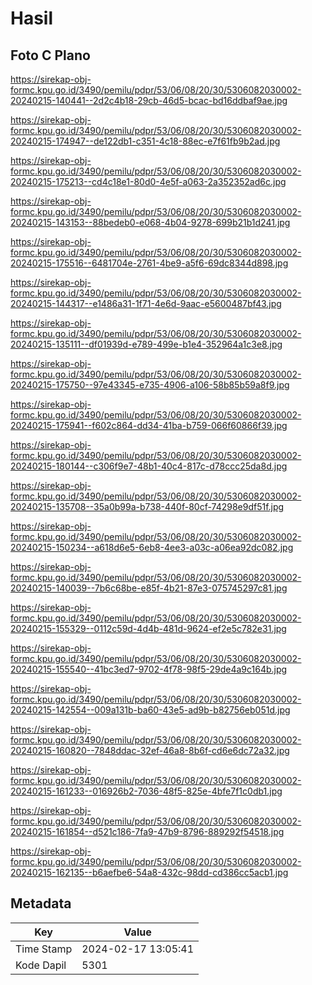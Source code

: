 # Hasil

## Foto C Plano

https://sirekap-obj-formc.kpu.go.id/3490/pemilu/pdpr/53/06/08/20/30/5306082030002-20240215-140441--2d2c4b18-29cb-46d5-bcac-bd16ddbaf9ae.jpg

https://sirekap-obj-formc.kpu.go.id/3490/pemilu/pdpr/53/06/08/20/30/5306082030002-20240215-174947--de122db1-c351-4c18-88ec-e7f61fb9b2ad.jpg

https://sirekap-obj-formc.kpu.go.id/3490/pemilu/pdpr/53/06/08/20/30/5306082030002-20240215-175213--cd4c18e1-80d0-4e5f-a063-2a352352ad6c.jpg

https://sirekap-obj-formc.kpu.go.id/3490/pemilu/pdpr/53/06/08/20/30/5306082030002-20240215-143153--88bedeb0-e068-4b04-9278-699b21b1d241.jpg

https://sirekap-obj-formc.kpu.go.id/3490/pemilu/pdpr/53/06/08/20/30/5306082030002-20240215-175516--6481704e-2761-4be9-a5f6-69dc8344d898.jpg

https://sirekap-obj-formc.kpu.go.id/3490/pemilu/pdpr/53/06/08/20/30/5306082030002-20240215-144317--e1486a31-1f71-4e6d-9aac-e5600487bf43.jpg

https://sirekap-obj-formc.kpu.go.id/3490/pemilu/pdpr/53/06/08/20/30/5306082030002-20240215-135111--df01939d-e789-499e-b1e4-352964a1c3e8.jpg

https://sirekap-obj-formc.kpu.go.id/3490/pemilu/pdpr/53/06/08/20/30/5306082030002-20240215-175750--97e43345-e735-4906-a106-58b85b59a8f9.jpg

https://sirekap-obj-formc.kpu.go.id/3490/pemilu/pdpr/53/06/08/20/30/5306082030002-20240215-175941--f602c864-dd34-41ba-b759-066f60866f39.jpg

https://sirekap-obj-formc.kpu.go.id/3490/pemilu/pdpr/53/06/08/20/30/5306082030002-20240215-180144--c306f9e7-48b1-40c4-817c-d78ccc25da8d.jpg

https://sirekap-obj-formc.kpu.go.id/3490/pemilu/pdpr/53/06/08/20/30/5306082030002-20240215-135708--35a0b99a-b738-440f-80cf-74298e9df51f.jpg

https://sirekap-obj-formc.kpu.go.id/3490/pemilu/pdpr/53/06/08/20/30/5306082030002-20240215-150234--a618d6e5-6eb8-4ee3-a03c-a06ea92dc082.jpg

https://sirekap-obj-formc.kpu.go.id/3490/pemilu/pdpr/53/06/08/20/30/5306082030002-20240215-140039--7b6c68be-e85f-4b21-87e3-075745297c81.jpg

https://sirekap-obj-formc.kpu.go.id/3490/pemilu/pdpr/53/06/08/20/30/5306082030002-20240215-155329--0112c59d-4d4b-481d-9624-ef2e5c782e31.jpg

https://sirekap-obj-formc.kpu.go.id/3490/pemilu/pdpr/53/06/08/20/30/5306082030002-20240215-155540--41bc3ed7-9702-4f78-98f5-29de4a9c164b.jpg

https://sirekap-obj-formc.kpu.go.id/3490/pemilu/pdpr/53/06/08/20/30/5306082030002-20240215-142554--009a131b-ba60-43e5-ad9b-b82756eb051d.jpg

https://sirekap-obj-formc.kpu.go.id/3490/pemilu/pdpr/53/06/08/20/30/5306082030002-20240215-160820--7848ddac-32ef-46a8-8b6f-cd6e6dc72a32.jpg

https://sirekap-obj-formc.kpu.go.id/3490/pemilu/pdpr/53/06/08/20/30/5306082030002-20240215-161233--016926b2-7036-48f5-825e-4bfe7f1c0db1.jpg

https://sirekap-obj-formc.kpu.go.id/3490/pemilu/pdpr/53/06/08/20/30/5306082030002-20240215-161854--d521c186-7fa9-47b9-8796-889292f54518.jpg

https://sirekap-obj-formc.kpu.go.id/3490/pemilu/pdpr/53/06/08/20/30/5306082030002-20240215-162135--b6aefbe6-54a8-432c-98dd-cd386cc5acb1.jpg


## Metadata

| Key        | Value               |
| ---------- | ------------------- |
| Time Stamp | 2024-02-17 13:05:41 |
| Kode Dapil | 5301                |



